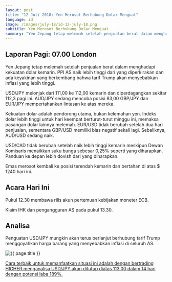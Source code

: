 ```yaml
---
layout: post
title: "12 Juli 2018: Yen Merosot Berhubung Dolar Menguat"
language: id
image: /images/july-18/id-12-july-18.png
subtitle: Yen Merosot Berhubung Dolar Menguat
summary: "Yen Jepang tetap melemah setelah penjualan berat dalam menghadapi kekuatan dolar kemarin. PPI AS naik lebih tinggi dari yang diperkirakan dan ada keyakinan yang berkembang bahwa tarif Trump akan menyebabkan inflasi yang lebih tinggi"
---
```

## Laporan Pagi: 07.00 London

Yen Jepang tetap melemah setelah penjualan berat dalam menghadapi kekuatan dolar kemarin. PPI AS naik lebih tinggi dari yang diperkirakan dan ada keyakinan yang berkembang bahwa tarif Trump akan menyebabkan inflasi yang lebih tinggi.

USD/JPY melonjak dari 111,00 ke 112,00 kemarin dan diperdagangkan sekitar 112,3 pagi ini. AUD/JPY sedang mencoba posisi 83,00 GBP/JPY dan EUR/JPY mempertahankan lintasan ke atas mereka.

Kekuatan dolar adalah pendorong utama, bukan kelemahan yen. Indeks dolar lebih tinggi untuk hari keempat berturut-turut minggu ini, memaksa pasangan dolar lainnya melemah. EUR/USD tidak berubah setelah dua hari penjualan, sementara GBP/USD memiliki bias negatif sekali lagi. Sebaliknya, AUD/USD sedang naik.

USD/CAD tidak berubah setelah naik lebih tinggi kemarin meskipun Dewan Komisaris menaikkan suku bunga sebesar 0,25% seperti yang diharapkan. Panduan ke depan lebih dovish dari yang diharapkan.

Emas merosot kembali ke posisi terendah kemarin dan bertahan di atas $ 1240 hari ini.

## Acara Hari Ini

Pukul 12.30 membawa rilis akun pertemuan kebijakan moneter ECB.

Klaim IHK dan pengangguran AS pada pukul 13.30.

## Analisa

Penguatan USD/JPY mungkin akan terus berlanjut berhubung tarif Trump menggoyahkan harga barang yang menyebabkan inflasi di seluruh AS.

<img src="{{ site.url }}/images/july-18/id-12-july-18.png" alt="{{ page.title }}" title="{{ page.title }}">

<a href="%LINK%%currency=USD&market=forex&underlying=frxUSDJPY&formname=higherlower&duration_amount=14&duration_units=d&amount=10&amount_type=stake&expiry_type=duration&barrier=113.00" target="_blank" rel="noopener noreferrer nofollow">Cara terbaik untuk memanfaatkan situasi ini adalah dengan bertrading HIGHER menganalisa USD/JPY akan ditutup diatas 113.00 dalam 14 hari dengan potensi laba 189%.</a>
